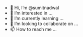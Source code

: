 - 👋 Hi, I’m @sumitnadwal
- 👀 I’m interested in ...
- 🌱 I’m currently learning ...
- 💞️ I’m looking to collaborate on ...
- 📫 How to reach me ...

<!---
sumitnadwal/sumitnadwal is a ✨ special ✨ repository because its `README.md` (this file) appears on your GitHub profile.
You can click the Preview link to take a look at your changes.
--->
